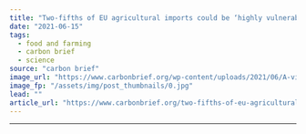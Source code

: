 ```yaml
---
title: "Two-fifths of EU agricultural imports could be ‘highly vulnerable’ to drought by 2050"
date: "2021-06-15"
tags: 
  - food and farming
  - carbon brief
  - science
source: "carbon brief"
image_url: "https://www.carbonbrief.org/wp-content/uploads/2021/06/A-villager-is-seen-in-a-sugarcane-field-in-Shiguoxia-Village-in-Xuwen-County-south-Chinas-Guangdong-Province-E1J0JB-583x372.jpg"
image_fp: "/assets/img/post_thumbnails/0.jpg"
lead: ""
article_url: "https://www.carbonbrief.org/two-fifths-of-eu-agricultural-imports-could-be-highly-vulnerable-to-drought-by-2050"
---
```


---
